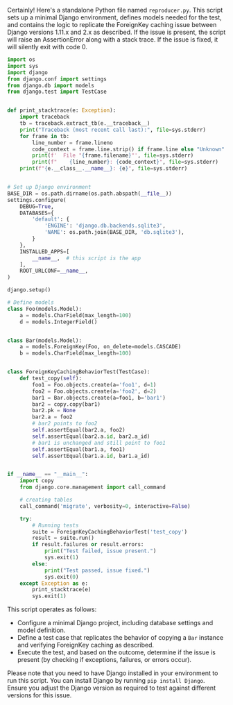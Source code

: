 Certainly! Here's a standalone Python file named `reproducer.py`. This script sets up a minimal Django environment, defines models needed for the test, and contains the logic to replicate the ForeignKey caching issue between Django versions 1.11.x and 2.x as described. If the issue is present, the script will raise an AssertionError along with a stack trace. If the issue is fixed, it will silently exit with code 0.

```python
import os
import sys
import django
from django.conf import settings
from django.db import models
from django.test import TestCase


def print_stacktrace(e: Exception):
    import traceback
    tb = traceback.extract_tb(e.__traceback__)
    print("Traceback (most recent call last):", file=sys.stderr)
    for frame in tb:
        line_number = frame.lineno
        code_context = frame.line.strip() if frame.line else "Unknown"
        print(f'  File "{frame.filename}"', file=sys.stderr)
        print(f"    {line_number}: {code_context}", file=sys.stderr)
    print(f"{e.__class__.__name__}: {e}", file=sys.stderr)


# Set up Django environment
BASE_DIR = os.path.dirname(os.path.abspath(__file__))
settings.configure(
    DEBUG=True,
    DATABASES={
        'default': {
            'ENGINE': 'django.db.backends.sqlite3',
            'NAME': os.path.join(BASE_DIR, 'db.sqlite3'),
        }
    },
    INSTALLED_APPS=[
        __name__,  # this script is the app
    ],
    ROOT_URLCONF=__name__,
)

django.setup()

# Define models
class Foo(models.Model):
    a = models.CharField(max_length=100)
    d = models.IntegerField()


class Bar(models.Model):
    a = models.ForeignKey(Foo, on_delete=models.CASCADE)
    b = models.CharField(max_length=100)


class ForeignKeyCachingBehaviorTest(TestCase):
    def test_copy(self):
        foo1 = Foo.objects.create(a='foo1', d=1)
        foo2 = Foo.objects.create(a='foo2', d=2)
        bar1 = Bar.objects.create(a=foo1, b='bar1')
        bar2 = copy.copy(bar1)
        bar2.pk = None
        bar2.a = foo2
        # bar2 points to foo2
        self.assertEqual(bar2.a, foo2)
        self.assertEqual(bar2.a.id, bar2.a_id)
        # bar1 is unchanged and still point to foo1
        self.assertEqual(bar1.a, foo1)
        self.assertEqual(bar1.a.id, bar1.a_id)


if __name__ == "__main__":
    import copy
    from django.core.management import call_command

    # creating tables
    call_command('migrate', verbosity=0, interactive=False)

    try:
        # Running tests
        suite = ForeignKeyCachingBehaviorTest('test_copy')
        result = suite.run()
        if result.failures or result.errors:
            print("Test failed, issue present.")
            sys.exit(1)
        else:
            print("Test passed, issue fixed.")
            sys.exit(0)
    except Exception as e:
        print_stacktrace(e)
        sys.exit(1)
```

This script operates as follows:
- Configure a minimal Django project, including database settings and model definition.
- Define a test case that replicates the behavior of copying a `Bar` instance and verifying ForeignKey caching as described.
- Execute the test, and based on the outcome, determine if the issue is present (by checking if exceptions, failures, or errors occur).

Please note that you need to have Django installed in your environment to run this script. You can install Django by running `pip install Django`. Ensure you adjust the Django version as required to test against different versions for this issue.